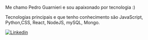 Me chamo Pedro Guarnieri e sou apaixonado por tecnologia :)

Tecnologias principais e que tenho conhecimento são JavaScript, Python,CSS, React, NodeJS, mySQL, Mongo.


[![Linkedin](https://img.shields.io/badge/LinkedIn-0077B5?style=for-the-badge&logo=linkedin&logoColor=white)](https://www.linkedin.com/in/pedro-guarnieri-152731252/)


